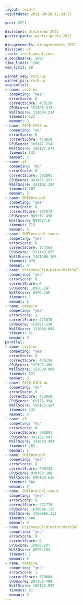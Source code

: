 ```yaml
---
layout: result
resultdate: 2021-08-26 11:24:35

year: 2021

divisions: divisions_2021
participants: participants_2021

disagreements: disagreements_2021
division: UF
track: track_unsat_core
n_benchmarks: 1697
time_limit: 1200
mem_limit: 60

winner_seq: cvc5-uc
winner_par: cvc5-uc
sequential:
- name: cvc5-uc
  competing: "yes"
  errorScore: 0
  correctScore: 475159
  CPUScore: 151580.315
  WallScore: 151604.214
  timeout: 121
  memout: 0
- name: 2020-CVC4-uc
  competing: "no"
  errorScore: 0
  correctScore: 473850
  CPUScore: 169147.234
  WallScore: 169181.674
  timeout: 133
  memout: 0
- name: z3
  competing: "no"
  errorScore: 0
  correctScore: 392891
  CPUScore: 341085.353
  WallScore: 341102.384
  timeout: 202
  memout: 8
- name: SMTInterpol
  competing: "yes"
  errorScore: 0
  correctScore: 287674
  CPUScore: 905312.438
  WallScore: 891617.8
  timeout: 713
  memout: 0
- name: SMTInterpol-remus
  competing: "yes"
  errorScore: 0
  correctScore: 177564
  CPUScore: 1553443.855
  WallScore: 1491460.168
  timeout: 978
  memout: 0
- name: UltimateEliminator+MathSAT
  competing: "yes"
  errorScore: 0
  correctScore: 0
  CPUScore: 10956.247
  WallScore: 6970.185
  timeout: 1
  memout: 0
- name: Vampire
  competing: "yes"
  errorScore: 1
  correctScore: 471070
  CPUScore: 155091.138
  WallScore: 121066.894
  timeout: 91
  memout: 0
parallel:
- name: cvc5-uc
  competing: "yes"
  errorScore: 0
  correctScore: 475159
  CPUScore: 151599.385
  WallScore: 151599.004
  timeout: 121
  memout: 0
- name: 2020-CVC4-uc
  competing: "no"
  errorScore: 0
  correctScore: 473850
  CPUScore: 169173.994
  WallScore: 169175.564
  timeout: 133
  memout: 0
- name: z3
  competing: "no"
  errorScore: 0
  correctScore: 392891
  CPUScore: 341122.603
  WallScore: 341093.494
  timeout: 202
  memout: 8
- name: SMTInterpol
  competing: "yes"
  errorScore: 0
  correctScore: 290423
  CPUScore: 938780.208
  WallScore: 880134.638
  timeout: 684
  memout: 0
- name: SMTInterpol-remus
  competing: "yes"
  errorScore: 0
  correctScore: 271770
  CPUScore: 1676096.135
  WallScore: 1452966.131
  timeout: 684
  memout: 0
- name: UltimateEliminator+MathSAT
  competing: "yes"
  errorScore: 0
  correctScore: 0
  CPUScore: 10956.247
  WallScore: 6970.185
  timeout: 1
  memout: 0
- name: Vampire
  competing: "yes"
  errorScore: 1
  correctScore: 479804
  CPUScore: 207360.488
  WallScore: 108122.557
  timeout: 61
  memout: 0
---
```

